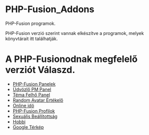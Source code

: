 # PHP-Fusion_Addons
<p>PHP-Fusion programok.</p>
<p>PHP-Fusion verzió szerint vannak elkészítve a programok, melyek könyvtárait itt találhatják.</p>
<h1>A PHP-Fusionodnak megfelelő verziót Válaszd.</h1>
<ul>
<li><a href="https://github.com/karrak1/fusion_addons/tree/Andromeda/panel">PHP-Fusion Panelek</a></li>

<li><a href="https://github.com/karrak1/fusion_addons/tree/Andromeda/panel/welcome_pm_panel">Üdvözlő PM Panel</a></li>
<li><a href="https://github.com/karrak1/fusion_addons/tree/Andromeda/panel/cloud_panel">Téma Felhő Panel</a></li>
<li><a href="https://github.com/karrak1/fusion_addons/tree/Andromeda/panel/avatar_bestof_panel">Random Avatar Értékelő</a></li>
<li><a href="https://github.com/karrak1/fusion_addons/tree/Andromeda/panel/online_time_panel">Online idö</a></li>

<li><a href="https://github.com/karrak1/fusion_addons/tree/Andromeda/profil">PHP-Fusion Profilok</a></li>

<li><a href="https://github.com/karrak1/fusion_addons/tree/Andromeda/profil/sex_orientation">Sexuális Beállítottság</a></li>
<li><a href="https://github.com/karrak1/fusion_addons/tree/Andromeda/profil/hobby">Hobbi</a></li>
<li><a href="https://github.com/karrak1/fusion_addons/tree/Andromeda/profil/google_map">Google Térkép</a></li>
</ul>
